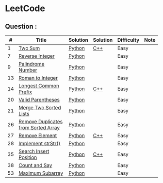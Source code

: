 # LeetCode

## Question :
|  #  | Title          | Solution      | Solution      | Difficulty     | Note            | 
|-----|----------------|---------------|---------------|--------------- | --------------- |
1     | [Two Sum](https://leetcode.com/problems/two-sum/) | [Python](./Python/Two_Sum.py) | [C++](./C++/Two_Sum.cpp) | Easy ||
7     | [Reverse Integer](https://leetcode.com/problems/Reverse-Integer/) | [Python](./Python/Reverse_Integer.py) || Easy ||
9     | [Palindrome Number](https://leetcode.com/problems/Palindrome-Number/) | [Python](./Python/Palindrome_Number.py) || Easy ||
13    | [Roman to Integer](https://leetcode.com/problems/Roman-to-Integer/) | [Python](./Python/Roman_to_Integer.py) || Easy ||
14    | [Longest Common Prefix](https://leetcode.com/problems/Longest-Common-Prefix/) | [Python](./Python/Longest_Common_Prefix.py) | [C++](./C++/Longest_Common_Prefix.cpp) | Easy ||
20    | [Valid Parentheses](https://leetcode.com/problems/Valid-Parentheses/) | [Python](./Python/Valid_Parentheses.py) || Easy ||
21    | [Merge Two Sorted Lists](https://leetcode.com/problems/Merge-Two-Sorted-Lists/) | [Python](./Python/Merge_Two_Sorted_Lists.py) || Easy ||
26    | [Remove Duplicates from Sorted Array](https://leetcode.com/problems/Remove-Duplicates-from-Sorted-Array/) | [Python](./Python/Remove_Duplicates_from_Sorted_Array.py) || Easy ||
27    | [Remove Element](https://leetcode.com/problems/Remove-Element/) | [Python](./Python/Remove_Element.py) | [C++](./C++/Remove_Element.cpp) | Easy ||
28    | [Implement strStr()](https://leetcode.com/problems/Implement-strStr/) | [Python](./Python/Implement_strStr().py) || Easy ||
35    | [Search Insert Position](https://leetcode.com/problems/Search-Insert-Position/) | [Python](./Python/Search_Insert_Position.py) | [C++](./C++/Search_Insert_Position.cpp) | Easy ||
38    | [Count and Say](https://leetcode.com/problems/Count-and-Say/) | [Python](./Python/Count_and_Say.py) || Easy ||
53    | [Maximum Subarray](https://leetcode.com/problems/Maximum-Subarray/) | [Python](./Python/Maximum_Subarray.py) || Easy ||
